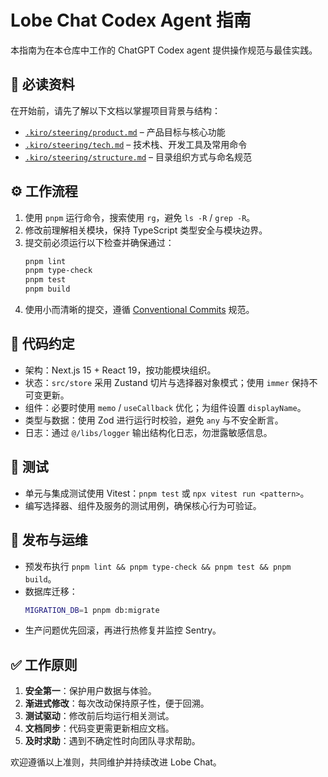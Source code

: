 # Lobe Chat Codex Agent 指南

本指南为在本仓库中工作的 ChatGPT Codex agent 提供操作规范与最佳实践。

## 🧭 必读资料
在开始前，请先了解以下文档以掌握项目背景与结构：
- [`.kiro/steering/product.md`](.kiro/steering/product.md) – 产品目标与核心功能
- [`.kiro/steering/tech.md`](.kiro/steering/tech.md) – 技术栈、开发工具及常用命令
- [`.kiro/steering/structure.md`](.kiro/steering/structure.md) – 目录组织方式与命名规范

## ⚙️ 工作流程
1. 使用 `pnpm` 运行命令，搜索使用 `rg`，避免 `ls -R` / `grep -R`。
2. 修改前理解相关模块，保持 TypeScript 类型安全与模块边界。
3. 提交前必须运行以下检查并确保通过：
   ```bash
   pnpm lint
   pnpm type-check
   pnpm test
   pnpm build
   ```
4. 使用小而清晰的提交，遵循 [Conventional Commits](https://www.conventionalcommits.org/) 规范。

## 🧱 代码约定
- 架构：Next.js 15 + React 19，按功能模块组织。
- 状态：`src/store` 采用 Zustand 切片与选择器对象模式；使用 `immer` 保持不可变更新。
- 组件：必要时使用 `memo` / `useCallback` 优化；为组件设置 `displayName`。
- 类型与数据：使用 Zod 进行运行时校验，避免 `any` 与不安全断言。
- 日志：通过 `@/libs/logger` 输出结构化日志，勿泄露敏感信息。

## 🧪 测试
- 单元与集成测试使用 Vitest：`pnpm test` 或 `npx vitest run <pattern>`。
- 编写选择器、组件及服务的测试用例，确保核心行为可验证。

## 🚀 发布与运维
- 预发布执行 `pnpm lint && pnpm type-check && pnpm test && pnpm build`。
- 数据库迁移：
  ```bash
  MIGRATION_DB=1 pnpm db:migrate
  ```
- 生产问题优先回滚，再进行热修复并监控 Sentry。

## ✅ 工作原则
1. **安全第一**：保护用户数据与体验。
2. **渐进式修改**：每次改动保持原子性，便于回溯。
3. **测试驱动**：修改前后均运行相关测试。
4. **文档同步**：代码变更需更新相应文档。
5. **及时求助**：遇到不确定性时向团队寻求帮助。

欢迎遵循以上准则，共同维护并持续改进 Lobe Chat。
